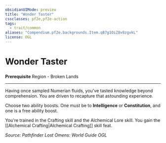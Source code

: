 ```yaml
---
obsidianUIMode: preview
title: "Wonder Taster"
cssclasses: pf2e,pf2e-action
tags:
  - trait/common
aliases: "Compendium.pf2e.backgrounds.Item.qB7g1OiZ8v8zgvkL"
license: OGL
---
```

# Wonder Taster

### 






**Prerequisite** Region - Broken Lands

* * *

Having once sampled Numerian fluids, you've tasted knowledge beyond comprehension. You are driven to recapture that astounding experience.

Choose two ability boosts. One must be to **Intelligence** or **Constitution**, and one is a free ability boost.

You're trained in the Crafting skill and the Alchemical Lore skill. You gain the [[Alchemical Crafting|Alchemical Crafting]] skill feat.

*Source: Pathfinder Lost Omens: World Guide*
*OGL*